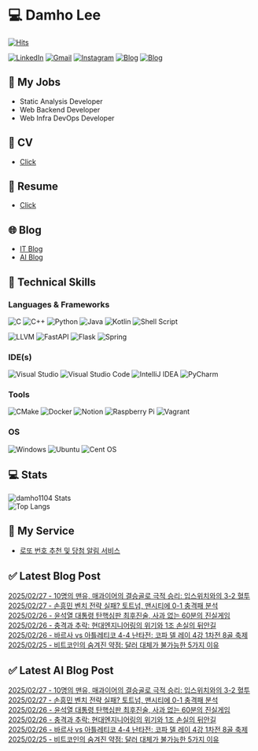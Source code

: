 
# 💻 Damho Lee

[![Hits](https://hits.seeyoufarm.com/api/count/incr/badge.svg?url=https%3A%2F%2Fgithub.com%2Fdamho1104&count_bg=%233D9CC8&title_bg=%23555555&icon=&icon_color=%23E7E7E7&title=hits&edge_flat=false)](https://hits.seeyoufarm.com)  

[![LinkedIn](https://img.shields.io/badge/Linkedin-%230077B5.svg?style=flat&logo=linkedin&logoColor=white)](https://www.linkedin.com/in/damho1104/)
[![Gmail](https://img.shields.io/badge/Gmail-D14836?style=flat&logo=gmail&logoColor=white)](mailto:damho1104@gmail.com)
[![Instagram](https://img.shields.io/badge/Instargram-%23E4405F.svg?style=flat&logo=Instagram&logoColor=white)](https://www.instagram.com/damho1104/)
[![Blog](https://img.shields.io/badge/Blog-%23000000.svg?style=flat&logo=Tistory&logoColor=white)](https://dmomo.co.kr/)
[![Blog](https://img.shields.io/badge/Blog-%23000000.svg?style=flat&logo=WordPress&logoColor=white)](https://blog.ai.dmomo.co.kr/)

## 📃 My Jobs
- Static Analysis Developer
- Web Backend Developer
- Web Infra DevOps Developer

## 📰 CV
- [Click](https://resume.dmomo.net/damho.lee/resume)  

## 📘 Resume
- [Click](https://damho1104.notion.site/8af3191b9815406d95708d9a0cea5a9e)  

## 🌐 Blog
- [IT Blog](https://dmomo.co.kr/)
- [AI Blog](https://blog.ai.dmomo.co.kr/)

## 💪 Technical Skills
### Languages & Frameworks
![C](https://img.shields.io/badge/c-%2300599C.svg?style=flat&logo=c&logoColor=white)
![C++](https://img.shields.io/badge/c++-%2300599C.svg?style=flat&logo=c%2B%2B&logoColor=white)
![Python](https://img.shields.io/badge/Python-3776AB.svg?&style=flat&logo=Python&logoColor=white)
![Java](https://img.shields.io/badge/java-%23ED8B00.svg?style=flat&logo=openjdk&logoColor=white)
![Kotlin](https://img.shields.io/badge/Kotlin-%237F52FF.svg?style=flat&logo=Kotlin&logoColor=white)
![Shell Script](https://img.shields.io/badge/Shell_script-%23121011.svg?style=flat&logo=gnu-bash&logoColor=white)  
  
![LLVM](https://img.shields.io/badge/LLVM/Clang-000B1D.svg?&style=flat&logo=LLVM&logoColor=white)
![FastAPI](https://img.shields.io/badge/FastAPI-005571?style=flat&logo=fastapi)
![Flask](https://img.shields.io/badge/Flask-%23000.svg?style=flat&logo=flask&logoColor=white)
![Spring](https://img.shields.io/badge/Springboot-%236DB33F.svg?style=flat&logo=spring&logoColor=white)
  
  
### IDE(s)
![Visual Studio](https://img.shields.io/badge/Visual%20Studio-5C2D91.svg?style=flat&logo=visual-studio&logoColor=white) 
![Visual Studio Code](https://img.shields.io/badge/Visual%20Studio%20Code-0078d7.svg?style=flat&logo=visual-studio-code&logoColor=white)
![IntelliJ IDEA](https://img.shields.io/badge/IntelliJIDEA-000000.svg?style=flat&logo=intellij-idea&logoColor=white) 
![PyCharm](https://img.shields.io/badge/PyCharm-143?style=flat&logo=pycharm&logoColor=black&color=black&labelColor=green) 


### Tools
![CMake](https://img.shields.io/badge/CMake-%23008FBA.svg?style=flat&logo=cmake&logoColor=white)
![Docker](https://img.shields.io/badge/docker-%230db7ed.svg?style=flat&logo=docker&logoColor=white)
![Notion](https://img.shields.io/badge/Notion-%23000000.svg?style=flat&logo=notion&logoColor=white)
![Raspberry Pi](https://img.shields.io/badge/-RaspberryPi-C51A4A?style=flat&logo=Raspberry-Pi)
![Vagrant](https://img.shields.io/badge/Vagrant-%231563FF.svg?style=flat&logo=vagrant&logoColor=white)


### OS
![Windows](https://img.shields.io/badge/Windows-0078D6?style=flat&logo=windows&logoColor=white)
![Ubuntu](https://img.shields.io/badge/Ubuntu-E95420?style=flat&logo=ubuntu&logoColor=white)
![Cent OS](https://img.shields.io/badge/Cent%20OS-002260?style=flat&logo=centos&logoColor=F0F0F0)


## :computer: Stats
![damho1104 Stats](https://github-readme-stats.vercel.app/api?username=damho1104&hide=issues&show_icons=true&theme=dark)  
![Top Langs](https://github-readme-stats.vercel.app/api/top-langs/?username=damho1104&layout=compact&theme=dark)


## 📣 My Service
- [로또 번호 추천 및 당첨 알림 서비스](https://lotto.dmomo.co.kr/)  


## ✅ Latest Blog Post

[2025/02/27 - 10명의 맨유, 매과이어의 결승골로 극적 승리: 입스위치와의 3-2 혈투](https://dmomo.co.kr/146) <br/>
[2025/02/27 - 손흥민 벤치 전략 실패? 토트넘, 맨시티에 0-1 충격패 분석](https://dmomo.co.kr/145) <br/>
[2025/02/26 - 윤석열 대통령 탄핵심판 최후진술, 사과 없는 60분의 진실게임](https://dmomo.co.kr/144) <br/>
[2025/02/26 - 충격과 추락: 현대엔지니어링의 위기와 1조 손실의 뒤안길](https://dmomo.co.kr/143) <br/>
[2025/02/26 - 바르사 vs 아틀레티코 4-4 난타전: 코파 델 레이 4강 1차전 8골 축제](https://dmomo.co.kr/142) <br/>
[2025/02/25 - 비트코인의 숨겨진 약점: 달러 대체가 불가능한 5가지 이유](https://dmomo.co.kr/141) <br/>

## ✅ Latest AI Blog Post
[2025/02/27 - 10명의 맨유, 매과이어의 결승골로 극적 승리: 입스위치와의 3-2 혈투](https://blog.ai.dmomo.co.kr/trend/1090) <br/>
[2025/02/27 - 손흥민 벤치 전략 실패? 토트넘, 맨시티에 0-1 충격패 분석](https://blog.ai.dmomo.co.kr/trend/1084) <br/>
[2025/02/26 - 윤석열 대통령 탄핵심판 최후진술, 사과 없는 60분의 진실게임](https://blog.ai.dmomo.co.kr/trend/1081) <br/>
[2025/02/26 - 충격과 추락: 현대엔지니어링의 위기와 1조 손실의 뒤안길](https://blog.ai.dmomo.co.kr/trend/1078) <br/>
[2025/02/26 - 바르사 vs 아틀레티코 4-4 난타전: 코파 델 레이 4강 1차전 8골 축제](https://blog.ai.dmomo.co.kr/trend/1071) <br/>
[2025/02/25 - 비트코인의 숨겨진 약점: 달러 대체가 불가능한 5가지 이유](https://blog.ai.dmomo.co.kr/trend/1068) <br/>
